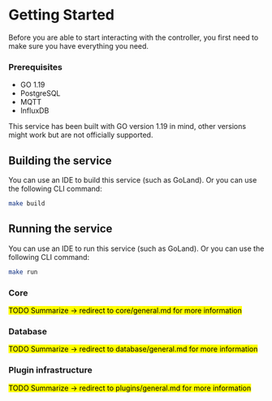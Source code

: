 # Getting Started
Before you are able to start interacting with the controller, you first need to make sure you have everything you need.


### Prerequisites

- GO 1.19
- PostgreSQL
- MQTT
- InfluxDB

This service has been built with GO version 1.19 in mind, other versions might work but are not officially supported.

## Building the service
You can use an IDE to build this service (such as GoLand).
Or you can use the following CLI command:

```bash
make build
```

## Running the service
You can use an IDE to run this service (such as GoLand).
Or you can use the following CLI command:

```bash
make run
```



### Core
<mark>TODO Summarize -> redirect to core/general.md for more information</mark>

### Database
<mark>TODO Summarize -> redirect to database/general.md for more information</mark>

### Plugin infrastructure
<mark>TODO Summarize -> redirect to plugins/general.md for more information</mark>